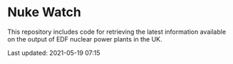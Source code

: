 # Nuke Watch

This repository includes code for retrieving the latest information available on the output of EDF nuclear power plants in the UK.

Last updated: 2021-05-19 07:15
